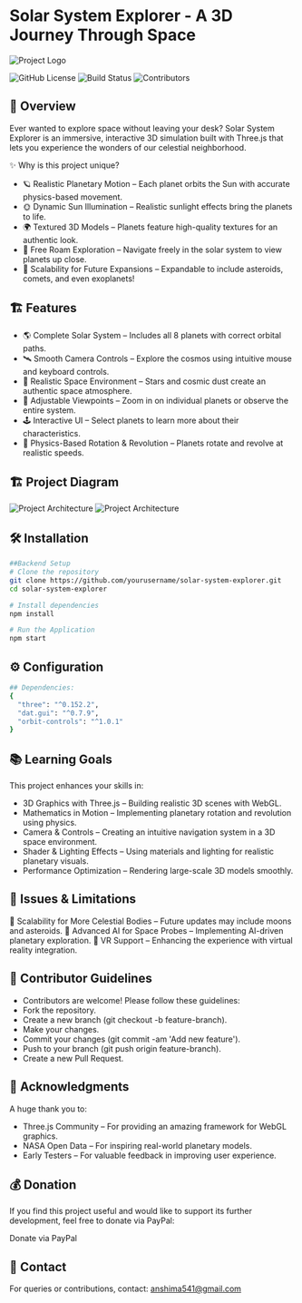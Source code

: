 
# Solar System Explorer - A 3D Journey Through Space
![Project Logo](./src/assets/FixMyRide.png)

![GitHub License](https://img.shields.io/badge/license-MIT-blue.svg)
![Build Status](https://img.shields.io/badge/build-passing-green.svg)
![Contributors](https://img.shields.io/badge/contributors-5-blue.svg)


## 🚀 Overview

Ever wanted to explore space without leaving your desk? Solar System Explorer is an immersive, interactive 3D simulation built with Three.js that lets you experience the wonders of our celestial neighborhood.

✨ Why is this project unique?

- 🪐 Realistic Planetary Motion – Each planet orbits the Sun with accurate physics-based movement.
- 🌞 Dynamic Sun Illumination – Realistic sunlight effects bring the planets to life.
- 🌍 Textured 3D Models – Planets feature high-quality textures for an authentic look.
- 🚀 Free Roam Exploration – Navigate freely in the solar system to view planets up close.
- 🌠 Scalability for Future Expansions – Expandable to include asteroids, comets, and even exoplanets!

## 🏗 Features
- 🌎 Complete Solar System – Includes all 8 planets with correct orbital paths.
- 🛰 Smooth Camera Controls – Explore the cosmos using intuitive mouse and keyboard controls.
- 🌟 Realistic Space Environment – Stars and cosmic dust create an authentic space atmosphere.
- 🎥 Adjustable Viewpoints – Zoom in on individual planets or observe the entire system.
- 🕹️ Interactive UI – Select planets to learn more about their characteristics.
- 🔄 Physics-Based Rotation & Revolution – Planets rotate and revolve at realistic speeds.

## 🏗 Project Diagram

![Project Architecture](./src/assets/graph1.png)
![Project Architecture](./src/assets/graph2.png)

## 🛠 Installation

```sh
##Backend Setup
# Clone the repository
git clone https://github.com/yourusername/solar-system-explorer.git
cd solar-system-explorer

# Install dependencies
npm install

# Run the Application
npm start
```
## ⚙ Configuration
```sh
## Dependencies:
{
  "three": "^0.152.2",
  "dat.gui": "^0.7.9",
  "orbit-controls": "^1.0.1"
}
```

## 📚  Learning Goals
This project enhances your skills in:

- 3D Graphics with Three.js – Building realistic 3D scenes with WebGL.
- Mathematics in Motion – Implementing planetary rotation and revolution using physics.
- Camera & Controls – Creating an intuitive navigation system in a 3D space environment.
- Shader & Lighting Effects – Using materials and lighting for realistic planetary visuals.
- Performance Optimization – Rendering large-scale 3D models smoothly.

## 🎯 Issues & Limitations
🚧 Scalability for More Celestial Bodies – Future updates may include moons and asteroids.
🚧 Advanced AI for Space Probes – Implementing AI-driven planetary exploration.
🚧 VR Support – Enhancing the experience with virtual reality integration.

## 🤝 Contributor Guidelines

- Contributors are welcome! Please follow these guidelines:
- Fork the repository.
- Create a new branch (git checkout -b feature-branch).
- Make your changes.
- Commit your changes (git commit -am 'Add new feature').
- Push to your branch (git push origin feature-branch).
- Create a new Pull Request.

## 🤝 Acknowledgments

A huge thank you to:
- Three.js Community – For providing an amazing framework for WebGL graphics.
- NASA Open Data – For inspiring real-world planetary models.
- Early Testers – For valuable feedback in improving user experience.

## 💰 Donation

 If you find this project useful and would like to support its further development, feel free to donate via PayPal:

Donate via PayPal

## 📩 Contact

For queries or contributions, contact: [anshima541@gmail.com](mailto:anshima541@gmail.com)

